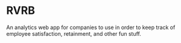 # RVRB

An analytics web app for companies to use in order to keep track of employee satisfaction, retainment, and other fun stuff.